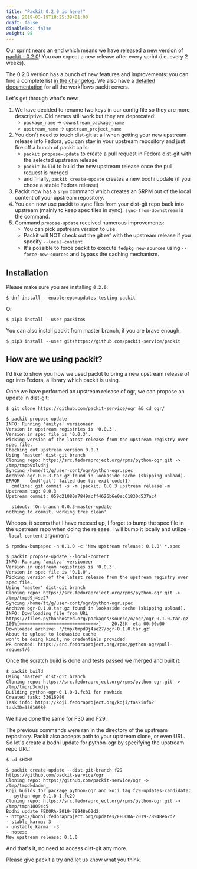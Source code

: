```yaml
---
title: "Packit 0.2.0 is here!"
date: 2019-03-19T18:25:39+01:00
draft: false
disableToc: false
weight: 98
---
```


Our sprint nears an end which means we have released [a new version of packit -
0.2.0](https://github.com/packit-service/packit/releases/tag/0.2.0)! You can
expect a new release after every sprint (i.e. every 2 weeks).

The 0.2.0 version has a bunch of new features and improvements: you can find
a complete list [in the
changelog](https://github.com/packit-service/packit/blob/master/CHANGELOG.md#020).
We also have a [detailed
documentation](https://github.com/packit-service/packit#workflows-covered-by-packit)
for all the workflows packit covers.

<!--more-->

Let's get through what's new:

1. We have decided to rename two keys in our config file so they are more
   descriptive. Old names still work but they are deprecated:
   - `package_name` → `downstream_package_name`
   - `upstream_name` → `upstream_project_name`
2. You don't need to touch dist-git at all when getting your new upstream
   release into Fedora, you can stay in your upstream repository and just fire
   off a bunch of packit calls:
   - `packit propose-update` to create a pull request in Fedora dist-git with
     the selected upstream release
   - `packit build` to build the new upstream release once the pull request is
     merged
   - and finally, `packit create-update` creates a new bodhi update (if you
     chose a stable Fedora release)
3. Packit now has a `srpm` command which creates an SRPM out of the local
   content of your upstream repository.
4. You can now use packit to sync files from your dist-git repo back into
   upstream (mainly to keep spec files in sync). `sync-from-downstream` is the
   command.
5. Command `propose-update` received numerous improvements:
   - You can pick upstream version to use.
   - Packit will NOT check out the git ref with the upstream release if you
     specify `--local-content`
   - It's possible to force packit to execute `fedpkg new-sources` using
     `--force-new-sources` and bypass the caching mechanism.

## Installation

Please make sure you are installing `0.2.0`:

```
$ dnf install --enablerepo=updates-testing packit
```

Or

```
$ pip3 install --user packitos
```

You can also install packit from master branch, if you are brave enough:

```
$ pip3 install --user git+https://github.com/packit-service/packit
```

## How are we using packit?

I'd like to show you how we used packit to bring a new upstream
release of ogr into Fedora, a library which packit is using.

Once we have performed an upstream release of ogr, we can propose an update in
dist-git:

```
$ git clone https://github.com/packit-service/ogr && cd ogr/

$ packit propose-update
INFO: Running 'anitya' versioneer
Version in upstream registries is '0.0.3'.
Version in spec file is '0.0.3'.
Picking version of the latest release from the upstream registry over spec file.
Checking out upstream version 0.0.3
Using 'master' dist-git branch
Cloning repo: https://src.fedoraproject.org/rpms/python-ogr.git -> /tmp/tmpb9xlvdhj
Syncing /home/tt/g/user-cont/ogr/python-ogr.spec
Archive ogr-0.0.3.tar.gz found in lookaside cache (skipping upload).
ERROR    Cmd('git') failed due to: exit code(1)
  cmdline: git commit -s -m [packit] 0.0.3 upstream release -m Upstream tag: 0.0.3
Upstream commit: 059d21080a7849acff4626b6e0ec61830d537ac4

  stdout: 'On branch 0.0.3-master-update
nothing to commit, working tree clean'
```

Whoops, it seems that I have messed up, I forgot to bump the spec file in the
upstream repo when doing the release. I will bump it locally and utilize
`--local-content` argument:

```
$ rpmdev-bumpspec -n 0.1.0 -c 'New upstream release: 0.1.0' *.spec

$ packit propose-update --local-content
INFO: Running 'anitya' versioneer
Version in upstream registries is '0.0.3'.
Version in spec file is '0.1.0'.
Picking version of the latest release from the upstream registry over spec file.
Using 'master' dist-git branch
Cloning repo: https://src.fedoraproject.org/rpms/python-ogr.git -> /tmp/tmpd9j4se27
Syncing /home/tt/g/user-cont/ogr/python-ogr.spec
Archive ogr-0.1.0.tar.gz found in lookaside cache (skipping upload).
INFO: Downloading file from URL https://files.pythonhosted.org/packages/source/o/ogr/ogr-0.1.0.tar.gz
100%[=============================>]    20.25K  eta 00:00:00
Downloaded archive: '/tmp/tmpd9j4se27/ogr-0.1.0.tar.gz'
About to upload to lookaside cache
won't be doing kinit, no credentials provided
PR created: https://src.fedoraproject.org/rpms/python-ogr/pull-request/6
```

Once the scratch build is done and tests passed we merged and built it:

```
$ packit build
Using 'master' dist-git branch
Cloning repo: https://src.fedoraproject.org/rpms/python-ogr.git -> /tmp/tmprp3cmdjy
Building python-ogr-0.1.0-1.fc31 for rawhide
Created task: 33616980
Task info: https://koji.fedoraproject.org/koji/taskinfo?taskID=33616980
```

We have done the same for F30 and F29.

The previous commands were ran in the directory of the upstream repository. Packit also accepts path to your upstream clone, or even URL. So let's create a bodhi update for python-ogr by specifying the upstream repo URL:

```
$ cd $HOME

$ packit create-update --dist-git-branch f29 https://github.com/packit-service/ogr
Cloning repo: https://github.com/packit-service/ogr -> /tmp/tmpdkdadmn_
Koji builds for package python-ogr and koji tag f29-updates-candidate:
 - python-ogr-0.1.0-1.fc29
Cloning repo: https://src.fedoraproject.org/rpms/python-ogr.git -> /tmp/tmpn1809ec9
Bodhi update FEDORA-2019-78948e62d2:
- https://bodhi.fedoraproject.org/updates/FEDORA-2019-78948e62d2
- stable_karma: 3
- unstable_karma: -3
- notes:
New upstream release: 0.1.0
```

And that's it, no need to access dist-git any more.

Please give packit a try and let us know what you think.
